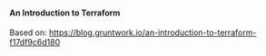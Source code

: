 #### An Introduction to Terraform

Based on: https://blog.gruntwork.io/an-introduction-to-terraform-f17df9c6d180
